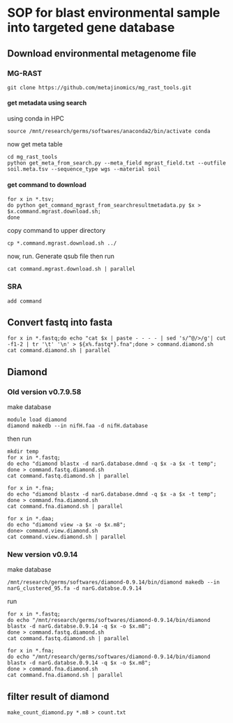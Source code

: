 # SOP for blast environmental sample into targeted gene database


## Download environmental metagenome file
### MG-RAST
```
git clone https://github.com/metajinomics/mg_rast_tools.git
```
#### get metadata using search
using conda in HPC
```
source /mnt/research/germs/softwares/anaconda2/bin/activate conda
```
now get meta table
```
cd mg_rast_tools
python get_meta_from_search.py --meta_field mgrast_field.txt --outfile soil.meta.tsv --sequence_type wgs --material soil
```
#### get command to download
```
for x in *.tsv;
do python get_command_mgrast_from_searchresultmetadata.py $x > $x.command.mgrast.download.sh;
done
```

copy command to upper directory
```
cp *.command.mgrast.download.sh ../
```

now, run. Generate qsub file then run
```
cat command.mgrast.download.sh | parallel
```


### SRA
```
add command
```

## Convert fastq into fasta
```
for x in *.fastq;do echo "cat $x | paste - - - - | sed 's/^@/>/g'| cut -f1-2 | tr '\t' '\n' > ${x%.fastq*}.fna";done > command.diamond.sh
cat command.diamond.sh | parallel
```

## Diamond
### Old version v0.7.9.58
make database
```
module load diamond
diamond makedb --in nifH.faa -d nifH.database
```
then run
```
mkdir temp
for x in *.fastq;
do echo "diamond blastx -d narG.database.dmnd -q $x -a $x -t temp";
done > command.fastq.diamond.sh
cat command.fastq.diamond.sh | parallel

for x in *.fna;
do echo "diamond blastx -d narG.database.dmnd -q $x -a $x -t temp";
done > command.fna.diamond.sh
cat command.fna.diamond.sh | parallel

for x in *.daa;
do echo "diamond view -a $x -o $x.m8";
done> command.view.diamond.sh
cat command.view.diamond.sh | parallel

```
### New version v0.9.14
make database
```
/mnt/research/germs/softwares/diamond-0.9.14/bin/diamond makedb --in narG_clustered_95.fa -d narG.databse.0.9.14
```
run

```
for x in *.fastq;
do echo "/mnt/research/germs/softwares/diamond-0.9.14/bin/diamond blastx -d narG.databse.0.9.14 -q $x -o $x.m8";
done > command.fastq.diamond.sh
cat command.fastq.diamond.sh | parallel

for x in *.fna;
do echo "/mnt/research/germs/softwares/diamond-0.9.14/bin/diamond blastx -d narG.databse.0.9.14 -q $x -o $x.m8";
done > command.fna.diamond.sh
cat command.fna.diamond.sh | parallel

```


## filter result of diamond
```
make_count_diamond.py *.m8 > count.txt
```

